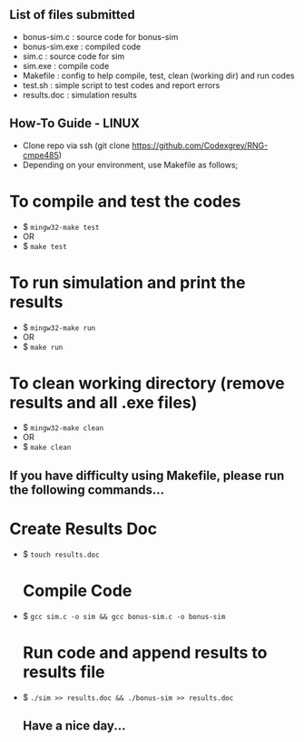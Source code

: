 ## List of files submitted
- bonus-sim.c   : source code for bonus-sim
- bonus-sim.exe : compiled code
- sim.c         : source code for sim
- sim.exe       : compile code
- Makefile      : config to help compile, test, clean (working dir) and run codes
- test.sh       : simple script to test codes and report errors
- results.doc   : simulation results


## How-To Guide - LINUX
- Clone repo via ssh (git clone https://github.com/Codexgrey/RNG-cmpe485)
- Depending on your environment, use Makefile as follows;

# To compile and test the codes
- $ `mingw32-make test`
-   OR
- $ `make test` 

# To run simulation and print the results
- $ `mingw32-make run` 
-   OR
- $ `make run` 

# To clean working directory (remove results and all .exe files)
- $ `mingw32-make clean` 
-   OR
- $ `make clean` 


## If you have difficulty using Makefile, please run the following commands...
  # Create Results Doc
- $ `touch results.doc`

  # Compile Code
- $ `gcc sim.c -o sim && gcc bonus-sim.c -o bonus-sim`

  # Run code and append results to results file
- $ `./sim >> results.doc && ./bonus-sim >> results.doc`


  ## Have a nice day...
